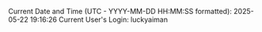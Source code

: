 Current Date and Time (UTC - YYYY-MM-DD HH:MM:SS formatted): 2025-05-22 19:16:26
Current User's Login: luckyaiman

